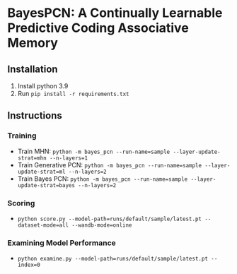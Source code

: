 # BayesPCN: A Continually Learnable Predictive Coding Associative Memory

## Installation

1. Install python 3.9
2. Run `pip install -r requirements.txt`

## Instructions

### Training

- Train MHN: `python -m bayes_pcn --run-name=sample --layer-update-strat=mhn --n-layers=1`
- Train Generative PCN: `python -m bayes_pcn --run-name=sample --layer-update-strat=ml --n-layers=2`
- Train Bayes PCN: `python -m bayes_pcn --run-name=sample --layer-update-strat=bayes --n-layers=2`

### Scoring

- `python score.py --model-path=runs/default/sample/latest.pt --dataset-mode=all --wandb-mode=online`

### Examining Model Performance

- `python examine.py --model-path=runs/default/sample/latest.pt --index=0`
